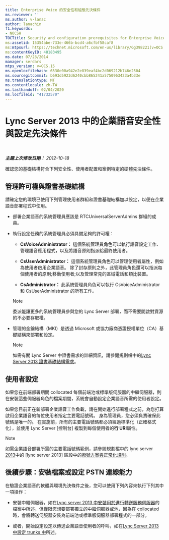 ```yaml
---
title: Enterprise Voice 的安全性和組態先決條件
ms.reviewer: ''
ms.author: v-lanac
author: lanachin
f1.keywords:
- NOCSH
TOCTitle: Security and configuration prerequisites for Enterprise Voice
ms:assetid: 15354abe-733e-466b-bcd4-a6cfbf58caf8
ms:mtpsurl: https://technet.microsoft.com/en-us/library/Gg398221(v=OCS.15)
ms:contentKeyID: 48183495
ms.date: 07/23/2014
manager: serdars
mtps_version: v=OCS.15
ms.openlocfilehash: 6530e00a942e2e839eaf4bc2d069212b746e2504
ms.sourcegitcommit: b693d5923d6240cbb865241a5750963423a4b33e
ms.translationtype: MT
ms.contentlocale: zh-TW
ms.lasthandoff: 02/04/2020
ms.locfileid: "41732570"
---
```

<div data-xmlns="http://www.w3.org/1999/xhtml">

<div class="topic" data-xmlns="http://www.w3.org/1999/xhtml" data-msxsl="urn:schemas-microsoft-com:xslt" data-cs="http://msdn.microsoft.com/en-us/">

<div data-asp="http://msdn2.microsoft.com/asp">

# <a name="security-and-configuration-prerequisites-for-enterprise-voice-in-lync-server-2013"></a>Lync Server 2013 中的企業語音安全性與設定先決條件

</div>

<div id="mainSection">

<div id="mainBody">

<span> </span>

_**主題上次修改日期：** 2012-10-18_

確認您的基礎結構符合下列安全性、使用者配置和案例特定的硬體先決條件。

<div>

## <a name="administrative-rights-and-certificate-infrastructure"></a>管理許可權與證書基礎結構

請確定您的環境已使用下列管理使用者群組和證書基礎結構加以設定，以便在企業語音部署程式中使用。

  - 部署企業語音的系統管理員應該是 RTCUniversalServerAdmins 群組的成員。

  - 執行設定任務的系統管理員必須具備足夠的許可權：
    
      - **CsVoiceAdministrator：** 這個系統管理員角色可以執行語音設定工作、管理語音應用程式，以及將語音原則指派給最終使用者。
    
      - **CsUserAdministrator：** 這個系統管理員角色可以管理使用者屬性，例如為使用者啟用企業語音。 除了封存原則之外，此管理員角色還可以指派每個使用者的原則;移動使用者;以及管理常見的區域電話和類比裝置。
    
      - **CsAdministrator：** 此系統管理員角色可以執行 CsVoiceAdministrator 和 CsUserAdministrator 的所有工作。
    
    <div>
    

    > [!NOTE]
    > 委派能讓更多的系統管理員參與您的 Lync Server 部署，而不需要開啟對資源的不必要存取權。

    
    </div>

  - 管理的金鑰結構（MKI）是透過 Microsoft 或協力廠商憑證授權單位（CA）基礎結構來部署和設定。
    
    <div>
    

    > [!NOTE]
    > 如需有關 Lync Server 中證書需求的詳細資訊，請參閱規劃檔中的<A href="lync-server-2013-certificate-infrastructure-requirements.md">Lync Server 2013 證書基礎結構需求</A>。

    
    </div>

</div>

<div>

## <a name="user-configuration"></a>使用者設定

如果您在前端部署期間 collocated 每個前端池或標準版伺服器的中繼伺服器，則在安裝這些伺服器角色的檔案期間，系統會自動設定企業語音所需的使用者設定。

如果您目前正在新部署企業語音工作負載，請在開始進行部署程式之前，為您打算啟用企業語音的每位使用者指定主要電話號碼。 身為管理員，您必須負責確保此號碼是唯一的。 在實施前，所有的主要電話號碼都必須經過標準化（正確格式化），並使用 Lync Server [控制台] 複製到每個使用者的**行 URI**屬性。

<div>


> [!NOTE]
> 如需企業語音部署所需的主要電話號碼範例，請參閱規劃檔中的 lync server <A href="lync-server-2013-dial-plans-and-normalization-rules.md">2013</A>中的 [lync server 2013] 區段中的<A href="lync-server-2013-dial-plans-and-normalization-rules.md">撥號方案與正常化規則</A>。



</div>

</div>

<div>

## <a name="next-steps-install-files-or-configure-pstn-connectivity"></a>後續步驟：安裝檔案或設定 PSTN 連線能力

在驗證企業語音的軟體與環境先決條件之後，您可以使用下列內容來執行下列其中一項操作：

  - 安裝中繼伺服器，如在[Lync server 2013 中安裝用於進行轉送服務伺服器](lync-server-2013-install-the-files-for-mediation-server.md)的檔案中所述，但僅限您想要部署獨立的中繼伺服器或池，因為在 collocated 時，會將轉送伺服器安裝為前端池或標準版伺服器部署程式的一部分。

  - 或者，開始設定設定以傳送企業語音使用者的呼叫，如在[Lync Server 2013 中設定 trunks 中](lync-server-2013-configuring-trunks.md)所述。

</div>

</div>

<span> </span>

</div>

</div>

</div>

